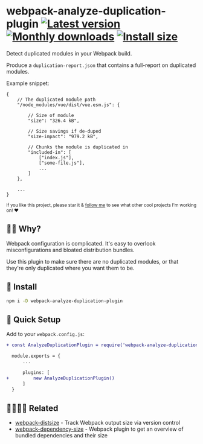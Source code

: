 # webpack-analyze-duplication-plugin [![Latest version](https://badgen.net/npm/v/webpack-analyze-duplication-plugin)](https://npm.im/webpack-analyze-duplication-plugin) [![Monthly downloads](https://badgen.net/npm/dm/webpack-analyze-duplication-plugin)](https://npm.im/webpack-analyze-duplication-plugin) [![Install size](https://packagephobia.now.sh/badge?p=webpack-analyze-duplication-plugin)](https://packagephobia.now.sh/result?p=webpack-analyze-duplication-plugin)

Detect duplicated modules in your Webpack build.

Produce a `duplication-report.json` that contains a full-report on duplicated modules.

Example snippet:
```json5
{
	// The duplicated module path
	"/node_modules/vue/dist/vue.esm.js": {

		// Size of module
		"size": "326.4 kB",

		// Size savings if de-duped
		"size-impact": "979.2 kB",

		// Chunks the module is duplicated in
		"included-in": [
			["index.js"],
			["some-file.js"],
			...
		]
	},

	...
}
```

<sub>If you like this project, please star it & [follow me](https://github.com/privatenumber) to see what other cool projects I'm working on! ❤️</sub>

## 🙋‍♂️ Why?
Webpack configuration is complicated. It's easy to overlook misconfigurations and bloated distribution bundles.

Use this plugin to make sure there are no duplicated modules, or that they're only duplicated where you want them to be.

## 🚀 Install
```sh
npm i -D webpack-analyze-duplication-plugin
```

## 🚦 Quick Setup
Add to your `webpack.config.js`:

```diff
+ const AnalyzeDuplicationPlugin = require('webpack-analyze-duplication-plugin')

  module.exports = {
	  ...

      plugins: [
+         new AnalyzeDuplicationPlugin()
      ]
  }
```

## 👨‍👩‍👦‍👦 Related

- [webpack-distsize](https://github.com/privatenumber/webpack-distsize) - Track Webpack output size via version control
- [webpack-dependency-size](https://github.com/privatenumber/webpack-dependency-size) - Webpack plugin to get an overview of bundled dependencies and their size
